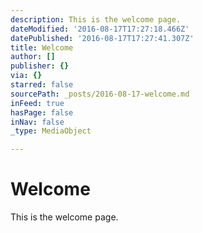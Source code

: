 ```yaml
---
description: This is the welcome page.
dateModified: '2016-08-17T17:27:18.466Z'
datePublished: '2016-08-17T17:27:41.307Z'
title: Welcome
author: []
publisher: {}
via: {}
starred: false
sourcePath: _posts/2016-08-17-welcome.md
inFeed: true
hasPage: false
inNav: false
_type: MediaObject

---
```

# Welcome

This is the welcome page.